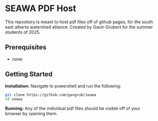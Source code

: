 # SEAWA PDF Host
This repository is meant to host pdf files off of github pages, for the south east alberta watershed alliance. Created by Gavin Grubert for the summer students of 2025.
## Prerequisites
- none
## Getting Started
**Installation:**
Navigate to powershell and run the following:
```bash
git clone https://github.com/gavgrub/seawa
cd seawa
```
**Running:**
Any of the individual pdf files should be visible off of your browser by opening them. 